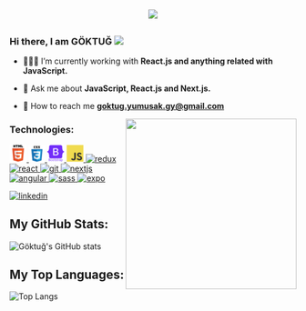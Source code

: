 <h1 align="center">
    <a href="https://git.io/typing-svg">
      <img src="https://readme-typing-svg.herokuapp.com/?lines=Hello!+👋;I+am+Göktuğ+YUMUŞAK&center=true&size=25">
    </a>
  </h1>
  
  ### Hi there, I am GÖKTUĞ <img src="https://user-images.githubusercontent.com/42378118/110234147-e3259600-7f4e-11eb-95be-0c4047144dea.gif" width="30">
  
  - 👨🏻‍💻  I’m currently working with **React.js and anything related with JavaScript.**
  
  - 💬  Ask me about **JavaScript, React.js and Next.js.**
  
  - 📩  How to reach me **goktug.yumusak.gy@gmail.com**
  
  
  <img align="right" src="https://media.giphy.com/media/v1.Y2lkPTc5MGI3NjExYm4yeWllMmhzYmI0Y2VwODVmcno4ZW8wazAxbmQ3bmdyd251M285cCZlcD12MV9naWZzX3NlYXJjaCZjdD1n/xT9IgzoKnwFNmISR8I/giphy.gif" width="300" height="300"  />
  
  <h3 align="left">Technologies:</h3>
  <p align="left"> 
    <a href="https://www.w3.org/html/" target="_blank" rel="noopener"> 
      <img src="https://raw.githubusercontent.com/devicons/devicon/master/icons/html5/html5-original-wordmark.svg" alt="html5" width="30" height="30"/> 
    </a> 
    <a href="https://www.w3schools.com/css/" target="_blank" rel="noopener"> 
      <img src="https://raw.githubusercontent.com/devicons/devicon/master/icons/css3/css3-original-wordmark.svg" alt="css3" width="28" height="28"/> 
    </a> 
    <a href="https://getbootstrap.com" target="_blank" rel="noopener"> 
      <img src="https://raw.githubusercontent.com/devicons/devicon/master/icons/bootstrap/bootstrap-plain-wordmark.svg" alt="bootstrap" width="30" height="30"/> 
    </a>
    <a href="https://developer.mozilla.org/en-US/docs/Web/JavaScript" target="_blank" rel="noopener"> 
      <img src="https://raw.githubusercontent.com/devicons/devicon/master/icons/javascript/javascript-original.svg" alt="javascript" width="30" height="30"/> 
    </a> 
    <a href="https://redux.js.org/" target="_blank" rel="noopener"> 
      <img src="https://upload.vectorlogo.zone/logos/js_redux/images/02d76d00-fc90-4c0e-bce7-8a02b6c89d4f.svg" alt="redux" width="30" height="30"/> 
    </a>
    <a href="https://reactjs.org/" target="_blank" rel="noopener"> 
      <img src="https://upload.wikimedia.org/wikipedia/commons/thumb/4/47/React.svg/1200px-React.svg.png" alt="react" width="33" height="30"/> 
    </a> 
    <a href="https://git-scm.com/" target="_blank" rel="noopener"> 
      <img src="https://www.vectorlogo.zone/logos/git-scm/git-scm-icon.svg" alt="git" width="30" height="30"/> 
    </a>
    <a href="https://nextjs.org/" target="_blank" rel="noopener"> 
      <img src="https://upload.vectorlogo.zone/logos/nextjs/images/abcffb25-b56d-475f-9c82-26818776dc33.svg" alt="nextjs" width="30" height="30"/> 
    </a>
    <a href="https://angular.io/" target="_blank" rel="noopener"> 
      <img src="https://www.vectorlogo.zone/logos/angular/angular-icon.svg" alt="angular" width="30" height="30"/> 
    </a>
    <a href="https://sass-lang.com/" target="_blank" rel="noopener"> 
      <img src="https://www.vectorlogo.zone/logos/sass-lang/sass-lang-icon.svg" alt="sass" width="30" height="30"/> 
    </a>
    <a href="https://expo.dev/go" target="_blank" rel="noopener"> 
      <img src="https://www.vectorlogo.zone/logos/expoio/expoio-icon.svg" alt="expo" width="30" height="30"/> 
    </a>
  </p>
  <p>
    <a href="https://www.linkedin.com/in/göktuğ-yumuşak-02322b259/" target="_blank">
      <img src="https://img.shields.io/badge/linkedin-%231E77B5.svg?&style=for-the-badge&logo=linkedin&logoColor=white" alt="linkedin" width="79" height="40"/>
    </a> 
  </p>
  
  
  ## My GitHub Stats:
  
  ![Göktuğ's GitHub stats](https://github-readme-stats.vercel.app/api?username=GoktugYmsk&show_icons=true&theme=tokyonight)
  
  ## My Top Languages:
  
  ![Top Langs](https://github-readme-stats.vercel.app/api/top-langs/?username=GoktugYmsk&layout=compact&theme=tokyonight)
  
